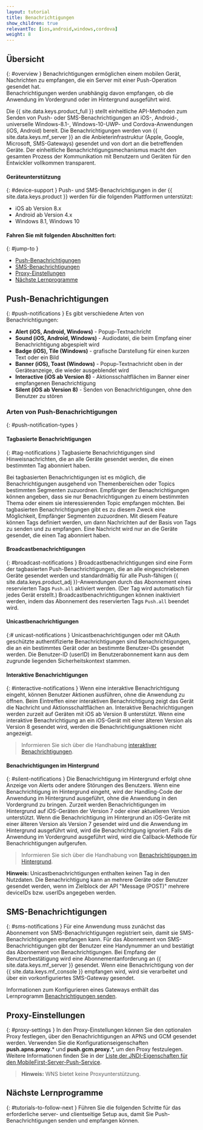 ```yaml
---
layout: tutorial
title: Benachrichtigungen
show_children: true
relevantTo: [ios,android,windows,cordova]
weight: 8
---
```

<!-- NLS_CHARSET=UTF-8 -->
## Übersicht
{: #overview }
Benachrichtigungen ermöglichen einem mobilen Gerät, Nachrichten zu empfangen, die ein Server mit einer Push-Operation gesendet hat.   
Benachrichtigungen werden unabhängig davon empfangen, ob die Anwendung im Vordergrund oder im Hintergrund ausgeführt wird.   

Die {{ site.data.keys.product_full }} stellt einheitliche API-Methoden zum Senden von Push- oder
SMS-Benachrichtigungen an iOS-, Android-, universelle Windows-8.1-, Windows-10-UWP- und Cordova-Anwendungen (iOS, Android) bereit. Die Benachrichtigungen
werden von {{ site.data.keys.mf_server }} an die Anbieterinfrastruktur (Apple, Google, Microsoft, SMS-Gateways)
gesendet und von dort an die betreffenden Geräte. Der einheitliche Benachrichtigungsmechanismus
macht den gesamten Prozess der Kommunikation
mit Benutzern und Geräten für den Entwickler vollkommen transparent. 

#### Geräteunterstützung
{: #device-support }
Push- und SMS-Benachrichtigungen in der {{ site.data.keys.product }} werden für die folgenden Plattformen unterstützt:

* iOS ab Version 8.x
* Android ab Version 4.x
* Windows 8.1, Windows 10

#### Fahren Sie mit folgenden Abschnitten fort: 
{: #jump-to }
* [Push-Benachrichtigungen](#push-notifications)
* [SMS-Benachrichtigungen](#sms-notifications)
* [Proxy-Einstellungen](#proxy-settings)
* [Nächste Lernprogramme](#tutorials-to-follow-next)

## Push-Benachrichtigungen
{: #push-notifications }
Es gibt verschiedene Arten von Benachrichtigungen: 

* **Alert (iOS, Android, Windows)** -  Popup-Textnachricht
* **Sound (iOS, Android, Windows)** - Audiodatei, die beim Empfang einer Benachrichtigung abgespielt wird
* **Badge (iOS), Tile (Windows)** - grafische Darstellung für einen kurzen Text oder ein Bild 
* **Banner (iOS), Toast (Windows)** - Popup-Textnachricht oben in der Geräteanzeige, die wieder ausgeblendet wird
* **Interactive (iOS ab Version 8)** - Aktionsschaltflächen im Banner einer empfangenen Benachrichtigung
* **Silent (iOS ab Version 8)** - Senden von Benachrichtigungen, ohne den Benutzer zu stören

### Arten von Push-Benachrichtigungen 
{: #push-notification-types }
#### Tagbasierte Benachrichtigungen
{: #tag-notifications }
Tagbasierte Benachrichtigungen sind Hinweisnachrichten, die an alle Geräte gesendet werden, die einen bestimmten Tag abonniert haben.   

Bei tagbasierten Benachrichtigungen ist es möglich, die Benachrichtigungen ausgehend von Themenbereichen oder Topics bestimmten Segmenten zuzuordnen. Empfänger der Benachrichtigungen
können angeben, dass sie nur Benachrichtigungen zu einem bestimmten Thema oder einem sie interessierenden Topic empfangen möchten. Bei tagbasierten Benachrichtigungen gibt es zu diesem Zweck
eine Möglichkeit, Empfänger Segmenten zuzuordnen. Mit diesem Feature können Tags definiert werden, um
dann Nachrichten auf der Basis von Tags zu senden und zu empfangen. Eine Nachricht wird nur an die Geräte gesendet, die einen Tag abonniert haben. 

#### Broadcastbenachrichtigungen
{: #broadcast-notifications }
Broadcastbenachrichtigungen sind eine Form der tagbasierten Push-Benachrichtigungen, die an alle eingeschriebenen Geräte gesendet werden und standardmäßig
für alle Push-fähigen {{ site.data.keys.product_adj }}-Anwendungen
durch das Abonnement eines reservierten Tags `Push.all` aktiviert werden. (Der Tag wird automatisch für jedes Gerät erstellt.) Broadcastbenachrichtigungen können inaktiviert werden, indem
das Abonnement des reservierten Tags `Push.all` beendet wird. 

#### Unicastbenachrichtigungen
{:# unicast-notifications }
Unicastbenachrichtigungen oder mit OAuth geschützte authentifizierte Benachrichtigungen sind Benachrichtigungen, die an ein bestimmtes Gerät oder an bestimmte Benutzer-IDs gesendet werden. Die Benutzer-ID (userID) im Benutzerabonnement kann aus dem
zugrunde liegenden Sicherheitskontext stammen. 

#### Interaktive Benachrichtigungen
{: #interactive-notifications }
Wenn eine interaktive Benachrichtigung eingeht, können Benutzer Aktionen ausführen, ohne die Anwendung zu öffnen. Beim Eintreffen einer interaktiven Benachrichtigung zeigt das Gerät die Nachricht und Aktionsschaltflächen an. Interaktive Benachrichtigungen werden zurzeit auf Geräten mit iOS ab Version 8 unterstützt. Wenn eine interaktive Benachrichtigung an ein iOS-Gerät mit einer älteren Version als Version 8 gesendet wird, werden die Benachrichtigungsaktionen nicht angezeigt. 

> Informieren Sie sich über die Handhabung [interaktiver Benachrichtigungen](handling-push-notifications/interactive).

#### Benachrichtigungen im Hintergrund
{: #silent-notifications }
Die Benachrichtigung im Hintergrund erfolgt ohne Anzeige von Alerts oder andere Störungen des Benutzers. Wenn eine Benachrichtigung im Hintergrund eingeht,
wird der Handling-Code der Anwendung im Hintergrund ausgeführt, ohne die Anwendung in den Vordergrund zu bringen. Zurzeit werden Benachrichtigungen im Hintergrund auf
iOS-Geräten der Version 7 oder einer aktuelleren Version unterstützt. Wenn die Benachrichtigung im Hintergrund an iOS-Geräte mit einer älteren Version als Version 7
gesendet wird und die Anwendung im Hintergrund ausgeführt wird, wird die Benachrichtigung ignoriert. Falls
die Anwendung im Vordergrund ausgeführt wird, wird die Callback-Methode für Benachrichtigungen aufgerufen.

> Informieren Sie sich über die Handhabung von [Benachrichtigungen im Hintergrund](handling-push-notifications/silent).

**Hinweis:** Unicastbenachrichtigungen enthalten keinen Tag in den Nutzdaten. Die Benachrichtigung kann an mehrere Geräte oder Benutzer
gesendet werden, wenn im Zielblock der API "Message (POST)"
mehrere deviceIDs bzw. userIDs angegeben werden.

## SMS-Benachrichtigungen
{: #sms-notifications }
Für eine Anwendung muss zunächst das Abonnement von SMS-Benachrichtigungen registriert sein, damit sie SMS-Benachrichtigungen empfangen kann. Für das Abonnement von SMS-Benachrichtigungen gibt der Benutzer eine
Handynummer an und bestätigt das Abonnement von Benachrichtigungen. Bei Empfang der Benutzerbestätigung wird eine Abonnementanforderung an
{{ site.data.keys.mf_server }} gesendet. Wenn eine Benachrichtigung von der
{{ site.data.keys.mf_console }} empfangen wird, wird sie verarbeitet und über ein vorkonfiguriertes SMS-Gateway gesendet. 

Informationen zum Konfigurieren eines Gateways enthält das Lernprogramm [Benachrichtigungen senden](sending-notifications). 

## Proxy-Einstellungen
{: #proxy-settings }
In den Proxy-Einstellungen können Sie den optionalen Proxy festlegen, über den Benachrichtigungen
an APNS
und GCM gesendet werden. Verwenden Sie die Konfigurationseigenschaften **push.apns.proxy.*** und **push.gcm.proxy.***, um den Proxy festzulegen. Weitere Informationen
finden Sie in der [Liste der
JNDI-Eigenschaften für den MobileFirst-Server-Push-Service](../installation-configuration/production/server-configuration/#list-of-jndi-properties-for-mobilefirst-server-push-service).

> **Hinweis:** WNS bietet keine Proxyunterstützung. 

## Nächste Lernprogramme
{: #tutorials-to-follow-next }
Führen Sie die folgenden Schritte für das erforderliche server- und clientseitige Setup aus, damit Sie Push-Benachrichtigungen senden und empfangen können. 
